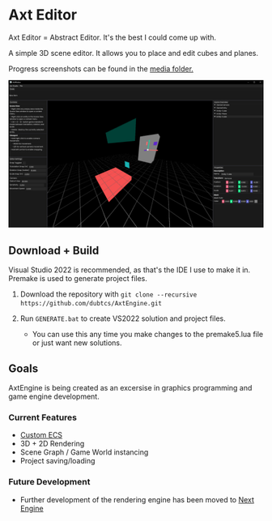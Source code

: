 # Axt Editor

Axt Editor = Abstract Editor. It's the best I could come up with.

A simple 3D scene editor. It allows you to place and edit cubes and planes.

Progress screenshots can be found in the [media folder.](https://github.com/dubtcs/AxtEngine/tree/main/media)

![screenshot](media/latest051020.png)

## Download + Build

Visual Studio 2022 is recommended, as that's the IDE I use to make it in. Premake is used to generate project files.

1. Download the repository with `git clone --recursive https://github.com/dubtcs/AxtEngine.git`

2. Run `GENERATE.bat` to create VS2022 solution and project files.
    - You can use this any time you make changes to the premake5.lua file or just want new solutions.

## Goals

AxtEngine is being created as an excersise in graphics programming and game engine development.

### Current Features 
   - [Custom ECS](https://github.com/dubtcs/nECS)
   - 3D + 2D Rendering
   - Scene Graph / Game World instancing
   - Project saving/loading

### Future Development
   - Further development of the rendering engine has been moved to [Next Engine](https://github.com/dubtcs/Next)

